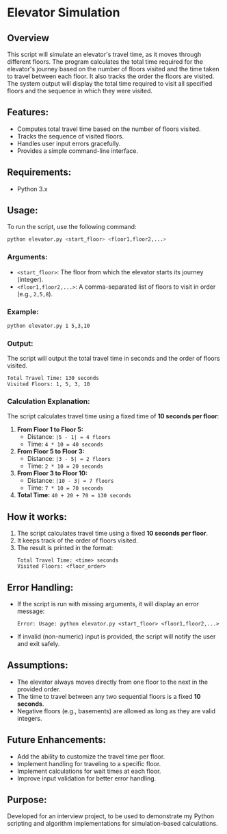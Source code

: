 # Elevator Simulation

## Overview
This script will simulate an elevator's travel time, as it moves through different floors. The program calculates the total time required for the elevator's journey based on the number of floors visited and the time taken to travel between each floor. It also tracks the order the floors are visited. The system output will display the total time required to visit all specified floors and the sequence in which they were visited.

## Features:
- Computes total travel time based on the number of floors visited.
- Tracks the sequence of visited floors.
- Handles user input errors gracefully.
- Provides a simple command-line interface.

## Requirements:
- Python 3.x

## Usage:
To run the script, use the following command:
```sh
python elevator.py <start_floor> <floor1,floor2,...>
```

### Arguments:
- `<start_floor>`: The floor from which the elevator starts its journey (integer).
- `<floor1,floor2,...>`: A comma-separated list of floors to visit in order (e.g., `2,5,8`).

### Example:
```sh
python elevator.py 1 5,3,10
```

### Output:
The script will output the total travel time in seconds and the order of floors visited.
```
Total Travel Time: 130 seconds
Visited Floors: 1, 5, 3, 10
```

### Calculation Explanation:
The script calculates travel time using a fixed time of **10 seconds per floor**:
1. **From Floor 1 to Floor 5:**
   - Distance: `|5 - 1| = 4 floors`
   - Time: `4 * 10 = 40 seconds`
2. **From Floor 5 to Floor 3:**
   - Distance: `|3 - 5| = 2 floors`
   - Time: `2 * 10 = 20 seconds`
3. **From Floor 3 to Floor 10:**
   - Distance: `|10 - 3| = 7 floors`
   - Time: `7 * 10 = 70 seconds`
4. **Total Time:** `40 + 20 + 70 = 130 seconds`

## How it works:
1. The script calculates travel time using a fixed **10 seconds per floor**.
2. It keeps track of the order of floors visited.
3. The result is printed in the format:
   ```
   Total Travel Time: <time> seconds
   Visited Floors: <floor_order>
   ```

## Error Handling:
- If the script is run with missing arguments, it will display an error message:
  ```
  Error: Usage: python elevator.py <start_floor> <floor1,floor2,...>
  ```
- If invalid (non-numeric) input is provided, the script will notify the user and exit safely.

## Assumptions:
- The elevator always moves directly from one floor to the next in the provided order.
- The time to travel between any two sequential floors is a fixed **10 seconds**.
- Negative floors (e.g., basements) are allowed as long as they are valid integers.

## Future Enhancements:
- Add the ability to customize the travel time per floor.
- Implement handling for traveling to a specific floor.
- Implement calculations for wait times at each floor.
- Improve input validation for better error handling.

## Purpose:
Developed for an interview project, to be used to demonstrate my Python scripting and algorithm implementations for simulation-based calculations.
